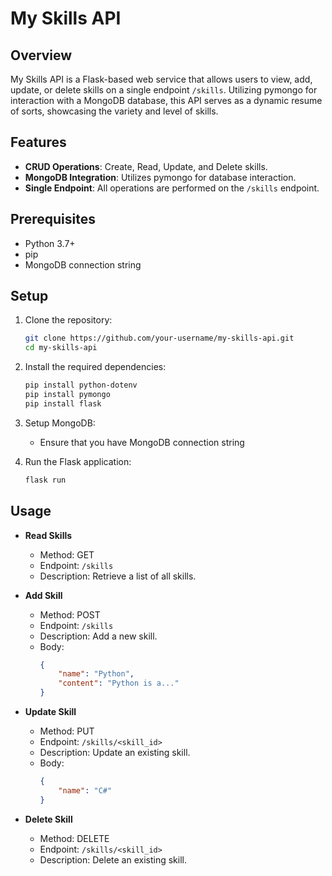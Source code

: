 # My Skills API

## Overview
My Skills API is a Flask-based web service that allows users to view, add, update, or delete skills on a single endpoint `/skills`. Utilizing pymongo for interaction with a MongoDB database, this API serves as a dynamic resume of sorts, showcasing the variety and level of skills.

## Features
- **CRUD Operations**: Create, Read, Update, and Delete skills.
- **MongoDB Integration**: Utilizes pymongo for database interaction.
- **Single Endpoint**: All operations are performed on the `/skills` endpoint.

## Prerequisites
- Python 3.7+
- pip
- MongoDB connection string

## Setup
1. Clone the repository:
    ```bash
    git clone https://github.com/your-username/my-skills-api.git
    cd my-skills-api
    ```

2. Install the required dependencies:
    ```bash
    pip install python-dotenv
    pip install pymongo
    pip install flask
    ```

3. Setup MongoDB:
    - Ensure that you have MongoDB connection string

4. Run the Flask application:
    ```bash
    flask run
    ```

## Usage
- **Read Skills**
    - Method: GET
    - Endpoint: `/skills`
    - Description: Retrieve a list of all skills.
  
- **Add Skill**
    - Method: POST
    - Endpoint: `/skills`
    - Description: Add a new skill.
    - Body: 
        ```json
        {
            "name": "Python",
            "content": "Python is a..."
        }
        ```

- **Update Skill**
    - Method: PUT
    - Endpoint: `/skills/<skill_id>`
    - Description: Update an existing skill.
    - Body:
        ```json
        {
            "name": "C#"
        }
        ```
  
- **Delete Skill**
    - Method: DELETE
    - Endpoint: `/skills/<skill_id>`
    - Description: Delete an existing skill.
